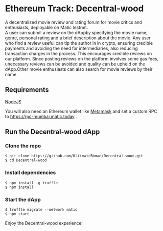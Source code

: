 # Ethereum Track: Decentral-wood
A decentralized movie review and rating forum for movie critics and enthusiasts, deployable on Matic testnet. 
<br/>
A user can submit a review on the dAppby specifying the movie name, genre, personal rating and a brief description about the movie. Any user who find a review useful can tip the author in in crypto, ensuring credible payments and avoiding the need for intermediaries, also reducing transaction charges in the process. This encourages credible reviews on our platform. Since posting reviews on the platform involves some gas fees, unecessary reviews can be avoided and quality can be upheld on the dApp.Other movie enthusiasts can also search for movie reviews by their name.


## Requirements

[NodeJS](https://nodejs.org/en/download/)

You will also need an Ethereum wallet like [Metamask](https://metamask.io/) and set a custom RPC to https://rpc-mumbai.matic.today .

## Run the Decentral-wood dApp

### Clone the repo

```
$ git clone https://github.com/UltimateRoman/Decentral-wood.git
$ cd Decentral-wood
```

### Install dependencies

```
$ npm install -g truffle
$ npm install
```
### Start the dApp

```
$ truffle migrate --network matic
$ npm start
```

Enjoy the Decentral-wood experience!

